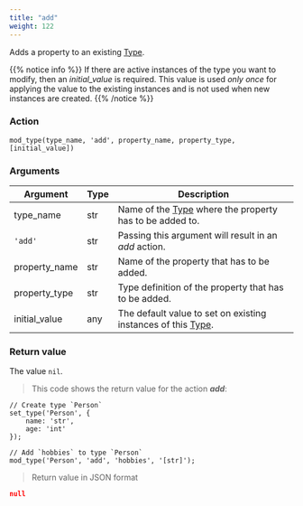```yaml
---
title: "add"
weight: 122
---
```


Adds a property to an existing [Type](../../../data-types/type).

{{% notice info %}}
If there are active instances of the type you want to modify, then an *initial_value* is required.
This value is used *only once* for applying the value to the existing instances and is not used when new instances are created.
{{% /notice %}}


### Action

`mod_type(type_name, 'add', property_name, property_type, [initial_value])`

### Arguments

Argument | Type | Description
-------- | ---- | -----------
type_name | str | Name of the [Type](../../../data-types/type) where the property has to be added to.
`'add'` | str | Passing this argument will result in an *add* action.
property_name | str | Name of the property that has to be added.
property_type | str | Type definition of the property that has to be added.
initial_value | any | The default value to set on existing instances of this [Type](../../../data-types/type).

### Return value

The value `nil`.

> This code shows the return value for the action ***add***:

```thingsdb,json_response
// Create type `Person`
set_type('Person', {
    name: 'str',
    age: 'int'
});

// Add `hobbies` to type `Person`
mod_type('Person', 'add', 'hobbies', '[str]');
```

> Return value in JSON format

```json
null
```
